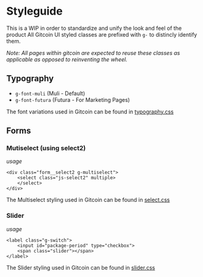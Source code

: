 # Styleguide

This is a WIP in order to standardize and unify the look and feel of the product
All Gitcoin UI styled classes are prefixed with `g-` to distincly identify them.

_Note: All pages within gitcoin are expected to reuse these classes as applicable as opposed to reinventing the wheel._

## Typography

- `g-font-muli` (Muli - Default)
- `g-font-futura` (Futura - For Marketing Pages)

The font variations used in Gitcoin can be found in
[typography.css](https://github.com/gitcoinco/web/blob/master/app/assets/v2/css/lib/typography.css)

## Forms

### Mutiselect (using select2)

_usage_
```
<div class="form__select2 g-multiselect">
    <select class="js-select2" multiple>
    </select>
</div>
```

The Multiselect styling used in Gitcoin can be found in
[select.css](https://github.com/gitcoinco/web/blob/master/app/assets/v2/css/forms/select.css)

### Slider

_usage_
```
<label class="g-switch">
    <input id="package-period" type="checkbox">
    <span class="slider"></span>
</label>
```

The Slider styling used in Gitcoin can be found in
[slider.css](https://github.com/gitcoinco/web/blob/master/app/assets/v2/css/lib/slider.css)
